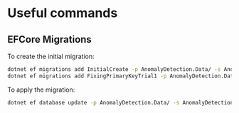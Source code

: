 # Useful commands

## EFCore Migrations

To create the initial migration:

```bash
dotnet ef migrations add InitialCreate -p AnomalyDetection.Data/ -s AnomalyDetection.Manager --context ManagerContext --output-dir ./Migrations/Sqlite
dotnet ef migrations add FixingPrimaryKeyTrial1 -p AnomalyDetection.Data/ -s AnomalyDetection.Manager --context ManagerContext --output-dir ./Migrations/Sqlite
```

To apply the migration:

```bash
dotnet ef database update -p AnomalyDetection.Data/ -s AnomalyDetection.Manager
```